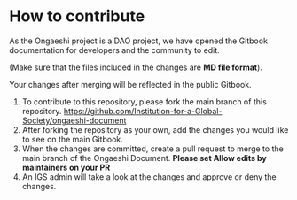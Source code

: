 # How to contribute

As the Ongaeshi project is a DAO project, we have opened the Gitbook documentation for developers and the community to edit. 

(Make sure that the files included in the changes are **MD file format**). 

Your changes after merging will be reflected in the public Gitbook.
1. To contribute to this repository, please fork the main branch of this repository. 
https://github.com/Institution-for-a-Global-Society/ongaeshi-document
2. After forking the repository as your own, add the changes you would like to see on the main Gitbook. 
3. When the changes are committed, create a pull request to merge to the main branch of the Ongaeshi Document. **Please set Allow edits by maintainers on your PR**
4. An IGS admin will take a look at the changes and approve or deny the changes.